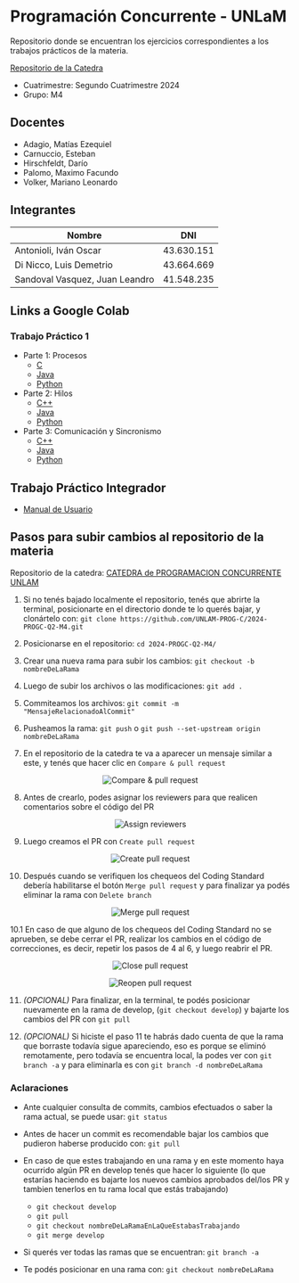 # Programación Concurrente - UNLaM
Repositorio donde se encuentran los ejercicios correspondientes a los trabajos prácticos de la materia.

[Repositorio de la Catedra](https://github.com/UNLAM-PROG-C/2024-PROGC-Q2-M4)

* Cuatrimestre: Segundo Cuatrimestre 2024
* Grupo: M4

## Docentes
* Adagio, Matías Ezequiel
* Carnuccio, Esteban
* Hirschfeldt, Darío
* Palomo, Maximo Facundo
* Volker, Mariano Leonardo

## Integrantes
| Nombre | DNI |
|--|--|
| Antonioli, Iván Oscar | 43.630.151 |
| Di Nicco, Luis Demetrio | 43.664.669 |
| Sandoval Vasquez, Juan Leandro | 41.548.235 |

## Links a Google Colab
### Trabajo Práctico 1
* Parte 1: Procesos
  * [C](https://github.com/leandrojsandoval/ProgramacionConcurrente/blob/main/Trabajo%20Practico%201/Procesos/C/Trabajo_Practico_1_1_Grupo_M4_Procesos_C.ipynb)
  * [Java](https://github.com/leandrojsandoval/ProgramacionConcurrente/blob/main/Trabajo%20Practico%201/Procesos/Java/Trabajo_Practico_1_1_Grupo_M4_Procesos_Java.ipynb)
  * [Python](https://github.com/leandrojsandoval/ProgramacionConcurrente/blob/main/Trabajo%20Practico%201/Procesos/Python/Trabajo_Practico_1_1_Grupo_M4_Procesos_Python.ipynb)
* Parte 2: Hilos
  * [C++](https://github.com/leandrojsandoval/ProgramacionConcurrente/blob/main/Trabajo%20Practico%201/Hilos/C%2B%2B/Trabajo_Practico_1_2_Grupo_M4_Hilos_C%2B%2B.ipynb)
  * [Java](https://github.com/leandrojsandoval/ProgramacionConcurrente/blob/main/Trabajo%20Practico%201/Hilos/Java/Trabajo_Practico_1_2_Grupo_M4_Hilos_Java.ipynb)
  * [Python](https://github.com/leandrojsandoval/ProgramacionConcurrente/blob/main/Trabajo%20Practico%201/Hilos/Python/Trabajo_Practico_1_2_Grupo_M4_Hilos_Python.ipynb)
* Parte 3: Comunicación y Sincronismo
  * [C++](https://github.com/leandrojsandoval/ProgramacionConcurrente/blob/main/Trabajo%20Practico%201/Comunicacion%20y%20Sincronizacion/C%2B%2B/Trabajo_Practico_1_3_Grupo_M4_Comunicacion_C%2B%2B.ipynb)
  * [Java](https://github.com/leandrojsandoval/ProgramacionConcurrente/blob/main/Trabajo%20Practico%201/Comunicacion%20y%20Sincronizacion/Java/Trabajo_Practico_1_3_Grupo_M4_Comunicacion_Java.ipynb)
  * [Python](https://github.com/leandrojsandoval/ProgramacionConcurrente/blob/main/Trabajo%20Practico%201/Comunicacion%20y%20Sincronizacion/Python/Trabajo_Practico_1_3_Grupo_M4_Comunicacion_Python.ipynb)

## Trabajo Práctico Integrador
  * [Manual de Usuario](https://github.com/leandrojsandoval/ProgramacionConcurrente/blob/main/Trabajo%20Practico%20Integrador/TP1_Integrador_M4.pdf)

## Pasos para subir cambios al repositorio de la materia

Repositorio de la catedra: [CATEDRA de PROGRAMACION CONCURRENTE UNLAM](https://github.com/UNLAM-PROG-C)

1. Si no tenés bajado localmente el repositorio, tenés que abrirte la terminal, posicionarte en el directorio donde te lo querés bajar, y clonártelo con: `git clone https://github.com/UNLAM-PROG-C/2024-PROGC-Q2-M4.git`

2. Posicionarse en el repositorio: `cd 2024-PROGC-Q2-M4/`

3. Crear una nueva rama para subir los cambios: `git checkout -b nombreDeLaRama`

4. Luego de subir los archivos o las modificaciones: `git add .`

5. Commiteamos los archivos: `git commit -m "MensajeRelacionadoAlCommit"`

6. Pusheamos la rama: `git push` o `git push --set-upstream origin nombreDeLaRama`

7. En el repositorio de la catedra te va a aparecer un mensaje similar a este, y tenés que hacer clic en `Compare & pull request`

<p align="center">
  <img src="https://github.com/user-attachments/assets/84f13371-6ae0-4407-9df9-843e5f8cd827" alt="Compare & pull request"/>
</p>

8. Antes de crearlo, podes asignar los reviewers para que realicen comentarios sobre el código del PR

<p align="center">
  <img src="https://github.com/user-attachments/assets/4b24cb85-1f92-4169-bfe6-f412ae872203" alt="Assign reviewers"/>
</p>

9. Luego creamos el PR con `Create pull request`

<p align="center">
  <img src="https://github.com/user-attachments/assets/ad85a457-6d63-44ce-a4bd-375d89dc42dd" alt="Create pull request"/>
</p>

10. Después cuando se verifiquen los chequeos del Coding Standard debería habilitarse el botón `Merge pull request` y para finalizar ya podés eliminar la rama con `Delete branch`

<p align="center">
  <img src="https://user-images.githubusercontent.com/24505883/42899819-7c05a47a-8ac7-11e8-8be9-9e3888f1bedc.gif" alt="Merge pull request"/>
</p>

10.1 En caso de que alguno de los chequeos del Coding Standard no se aprueben, se debe cerrar el PR, realizar los cambios en el código de correcciones, es decir, repetir los pasos de 4 al 6, y luego reabrir el PR.

<p align="center">
  <img src="https://i.sstatic.net/IA4pH.png" alt="Close pull request"/>
</p>

<p align="center">
  <img src="https://user-images.githubusercontent.com/35812641/192277071-e822eee6-e340-41a5-aafa-569f441bb65a.png" alt="Reopen pull request"/>
</p>

11. *(OPCIONAL)* Para finalizar, en la terminal, te podés posicionar nuevamente en la rama de develop, (`git checkout develop`) y bajarte los cambios del PR con `git pull`

12. *(OPCIONAL)* Si hiciste el paso 11 te habrás dado cuenta de que la rama que borraste todavía sigue apareciendo, eso es porque se eliminó remotamente, pero todavía se encuentra local, la podes ver con `git branch -a` y para eliminarla es con `git branch -d nombreDeLaRama`

### Aclaraciones
- Ante cualquier consulta de commits, cambios efectuados o saber la rama actual, se puede usar: `git status`
  
- Antes de hacer un commit es recomendable bajar los cambios que pudieron haberse producido con: `git pull`

- En caso de que estes trabajando en una rama y en este momento haya ocurrido algún PR en develop tenés que hacer lo siguiente (lo que estarías haciendo es bajarte los nuevos cambios aprobados del/los PR y tambien tenerlos en tu rama local que estás trabajando)
  - `git checkout develop`
  - `git pull`
  - `git checkout nombreDeLaRamaEnLaQueEstabasTrabajando`
  - `git merge develop`

- Si querés ver todas las ramas que se encuentran: `git branch -a`
  
- Te podés posicionar en una rama con: `git checkout nombreDeLaRama`

